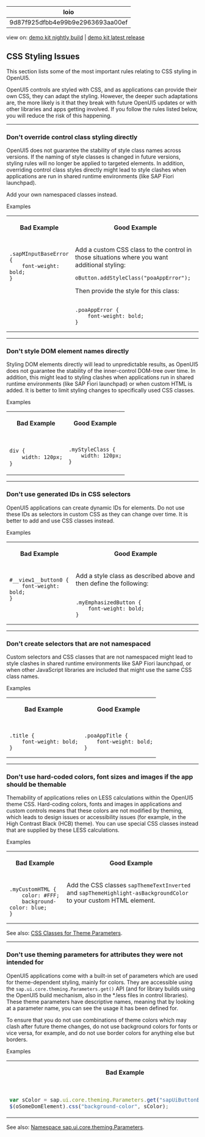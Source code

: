 <!-- loio9d87f925dfbb4e99b9e2963693aa00ef -->

| loio |
| -----|
| 9d87f925dfbb4e99b9e2963693aa00ef |

<div id="loio">

view on: [demo kit nightly build](https://openui5nightly.hana.ondemand.com/#/topic/9d87f925dfbb4e99b9e2963693aa00ef) | [demo kit latest release](https://openui5.hana.ondemand.com/#/topic/9d87f925dfbb4e99b9e2963693aa00ef)</div>

## CSS Styling Issues

This section lists some of the most important rules relating to CSS styling in OpenUI5.

OpenUI5 controls are styled with CSS, and as applications can provide their own CSS, they can adapt the styling. However, the deeper such adaptations are, the more likely is it that they break with future OpenUI5 updates or with other libraries and apps getting involved. If you follow the rules listed below, you will reduce the risk of this happening.

***

<a name="loio9d87f925dfbb4e99b9e2963693aa00ef__1"/>

### Don't override control class styling directly

OpenUI5 does not guarantee the stability of style class names across versions. If the naming of style classes is changed in future versions, styling rules will no longer be applied to targeted elements. In addition, overriding control class styles directly might lead to style clashes when applications are run in shared runtime environments \(like SAP Fiori launchpad\).

Add your own namespaced classes instead.

<a name="loio9d87f925dfbb4e99b9e2963693aa00ef__table_ehh_rkk_jq"/>Examples


<table>
<tr>
<th valign="top">

Bad Example



</th>
<th valign="top">

Good Example



</th>
</tr>
<tr>
<td valign="top">

```

.sapMInputBaseError {
	font-weight: bold;
}
```



</td>
<td valign="top">

Add a custom CSS class to the control in those situations where you want additional styling:

 `oButton.addStyleClass("poaAppError");`

Then provide the style for this class:

```

.poaAppError {
	font-weight: bold;
}

```



</td>
</tr>
</table>

***

<a name="loio9d87f925dfbb4e99b9e2963693aa00ef__2"/>

### Don't style DOM element names directly

Styling DOM elements directly will lead to unpredictable results, as OpenUI5 does not guarantee the stability of the inner-control DOM-tree over time. In addition, this might lead to styling clashes when applications run in shared runtime environments \(like SAP Fiori launchpad\) or when custom HTML is added. It is better to limit styling changes to specifically used CSS classes.

<a name="loio9d87f925dfbb4e99b9e2963693aa00ef__table_mdl_qcq_jq"/>Examples


<table>
<tr>
<th valign="top">

Bad Example



</th>
<th valign="top">

Good Example



</th>
</tr>
<tr>
<td valign="top">

```html

div {
	width: 120px;
}
```



</td>
<td valign="top">

```

.myStyleClass {
	width: 120px;
}
```



</td>
</tr>
</table>

***

<a name="loio9d87f925dfbb4e99b9e2963693aa00ef__3"/>

### Don't use generated IDs in CSS selectors

OpenUI5 applications can create dynamic IDs for elements. Do not use these IDs as selectors in custom CSS as they can change over time. It is better to add and use CSS classes instead.

<a name="loio9d87f925dfbb4e99b9e2963693aa00ef__table_lzk_5dq_jq"/>Examples


<table>
<tr>
<th valign="top">

Bad Example



</th>
<th valign="top">

Good Example



</th>
</tr>
<tr>
<td valign="top">

```

#__view1__button0 {
	font-weight: bold;
}
```



</td>
<td valign="top">

Add a style class as described above and then define the following:

```

.myEmphasizedButton {
	font-weight: bold;
}
```



</td>
</tr>
</table>

***

<a name="loio9d87f925dfbb4e99b9e2963693aa00ef__4"/>

### Don't create selectors that are not namespaced

Custom selectors and CSS classes that are not namespaced might lead to style clashes in shared runtime environments like SAP Fiori launchpad, or when other JavaScript libraries are included that might use the same CSS class names.

<a name="loio9d87f925dfbb4e99b9e2963693aa00ef__table_j2n_l2q_jq"/>Examples


<table>
<tr>
<th valign="top">

Bad Example



</th>
<th valign="top">

Good Example



</th>
</tr>
<tr>
<td valign="top">

```

.title {
	font-weight: bold;
}
```



</td>
<td valign="top">

```

.poaAppTitle {
	font-weight: bold;
}
```



</td>
</tr>
</table>

***

<a name="loio9d87f925dfbb4e99b9e2963693aa00ef__5"/>

### Don't use hard-coded colors, font sizes and images if the app should be themable

Themability of applications relies on LESS calculations within the OpenUI5 theme CSS. Hard-coding colors, fonts and images in applications and custom controls means that these colors are not modified by theming, which leads to design issues or accessibility issues \(for example, in the High Contrast Black \(HCB\) theme\). You can use special CSS classes instead that are supplied by these LESS calculations.

<a name="loio9d87f925dfbb4e99b9e2963693aa00ef__table_twd_s2q_jq"/>Examples


<table>
<tr>
<th valign="top">

Bad Example



</th>
<th valign="top">

Good Example



</th>
</tr>
<tr>
<td valign="top">

```

.myCustomHTML {
	color: #FFF;
	background-color: blue;
}
```



</td>
<td valign="top">

Add the CSS classes `sapThemeTextInverted` and `sapThemeHighlight-asBackgroundColor` to your custom HTML element.



</td>
</tr>
</table>

See also: [CSS Classes for Theme Parameters](CSS_Classes_for_Theme_Parameters_ea08f53.md).

***

<a name="loio9d87f925dfbb4e99b9e2963693aa00ef__6"/>

### Don't use theming parameters for attributes they were not intended for

OpenUI5 applications come with a built-in set of parameters which are used for theme-dependent styling, mainly for colors. They are accessible using the `sap.ui.core.theming.Parameters.get()` API \(and for library builds using the OpenUI5 build mechanism, also in the \*.less files in control libraries\). These theme parameters have descriptive names, meaning that by looking at a parameter name, you can see the usage it has been defined for.

To ensure that you do not use combinations of theme colors which may clash after future theme changes, do not use background colors for fonts or vice versa, for example, and do not use border colors for anything else but borders.

<a name="loio9d87f925dfbb4e99b9e2963693aa00ef__table_qsf_kfq_jq"/>Examples


<table>
<tr>
<th valign="top">

Bad Example



</th>
<th valign="top">

Good Example



</th>
</tr>
<tr>
<td valign="top">

```js

var sColor = sap.ui.core.theming.Parameters.get("sapUiButtonBorderColor");
$(oSomeDomElement).css("background-color", sColor);
```



</td>
<td valign="top">

```js

var sColor = sap.ui.core.theming.Parameters.get("sapUiButtonBorderColor");
$(oSomeDomElement).css("border-color", sColor);
```



</td>
</tr>
</table>

See also: [Namespace sap.ui.core.theming.Parameters](https://openui5.hana.ondemand.com/#docs/api/symbols/sap.ui.core.theming.Parameters.html).

